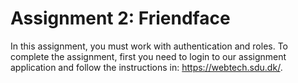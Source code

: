 # Assignment 2: Friendface

In this assignment, you must work with authentication and roles.
To complete the assignment, first you need to login to our assignment application and follow the instructions in: https://webtech.sdu.dk/.
